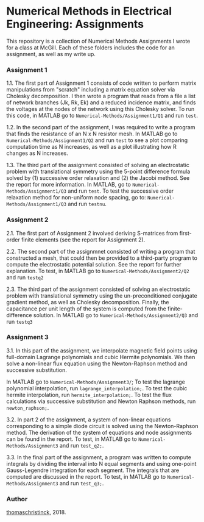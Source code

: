 # Numerical Methods in Electrical Engineering: Assignments

This repository is a collection of Numerical Methods Assignments I wrote for a class at McGill. Each of these folders includes the code for an assignment, as well as my write up. 

### Assignment 1

1.1. The first part of Assignment 1 consists of code written to perform matrix manipulations from "scratch" including a matrix equation solver via Cholesky decomposition. I then wrote a program that reads from a file a list of network branches (Jk, Rk, Ek) and a reduced incidence matrix, and finds the voltages at the nodes of the network using this Cholesky solver. 
To run this code, in MATLAB go to ```Numerical-Methods/Assignment1/Q1``` and run ```test```.

1.2. In the second part of the assignment, I was required to write a program that finds the resistance of an N x N resistor mesh. 
In MATLAB go to ```Numerical-Methods/Assignment1/Q2``` and run ```test``` to see a plot comparing computation time as N increases, as well as a plot illustrating how R changes as N increases.

1.3. The third part of the assignment consisted of solving an electrostatic problem with translational symmetry using the 5-point difference formula solved by (1) successive order relaxation and (2) the Jacobi method. See the report for more information.
In MATLAB, go to ```Numerical-Methods/Assignment1/Q3``` and run ```test```.
To test the successive order relaxation method for non-uniform node spacing, go to:
```Numerical-Methods/Assignment1/Q3``` and run ```testnu```.

### Assignment 2

2.1. The first part of Assignment 2 involved deriving S-matrices from first-order finite elements (see the report for Assignment 2).

2.2. The second part of the assignmnet consisted of writing a program that constructed a mesh, that could then be provided to a third-party program to compute the electrostatic potential solution. See the report for further explanation. 
To test, in MATLAB go to ```Numerical-Methods/Assignment2/Q2``` and run ```testq2```

2.3. The third part of the assignment consisted of solving an electrostatic problem with translational symmetry using the un-preconditioned conjugate gradient method, as well as Cholesky decomposition. Finally, the capacitance per unit length of the system is computed from the finite-difference solution. 
In MATLAB go to ```Numerical-Methods/Assignment2/Q3``` and run ```testq3```

### Assignment 3 

3.1.  In this part of the assignment, we interpolate magnetic field points using full-domain Lagrange polynomials and cubic Hermite polynomials. We then solve a non-linear flux equation using the Newton-Raphson method and successive substitution.

In MATLAB go to ```Numerical-Methods/Assignment3/```;
To test the lagrange polynomial interpolation, run ```lagrange_interpolation;```.
To test the cubic hermite interpolation, run ```hermite_interpolation;```.
To test the flux calculations via successive substitution and Newton Raphson methods, run ```newton_raphson;```.

3.2. In part 2 of the assignment, a system of non-linear equations corresponding to a simple diode circuit is solved using the Newton-Raphson method. The derivation of the system of equations and node assignments can be found in the report.
To test, in MATLAB go to ```Numerical-Methods/Assignment3``` and run ```test_q2;```.

3.3. In the final part of the assignment, a program was written to compute integrals by dividing the interval into N equal segments and using one-point Gauss-Legendre integration for each segment. The integrals that are computed are discussed in the report.
To test, in MATLAB go to ```Numerical-Methods/Assignment3``` and run ```test_q3;```.

### Author

[thomaschristinck](https://github.com/thomaschristinck/), 2018.
